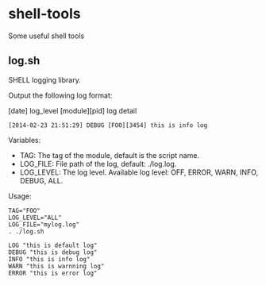 # shell-tools
Some useful shell tools


## log.sh

SHELL logging library.

Output the following log format:

[date] log_level [module][pid] log detail
```
[2014-02-23 21:51:29] DEBUG [FOO][3454] this is info log
```

Variables:
* TAG: The tag of the module, default is the script name.
* LOG_FILE: File path of the log, default: ./log.log.
* LOG_LEVEL: The log level. Available log level: OFF, ERROR, WARN, INFO, DEBUG, ALL.

Usage:
```
TAG="FOO"
LOG_LEVEL="ALL"
LOG_FILE="mylog.log"
. ./log.sh

LOG "this is default log"
DEBUG "this is debug log"
INFO "this is info log"
WARN "this is warnning log"
ERROR "this is error log"
```

